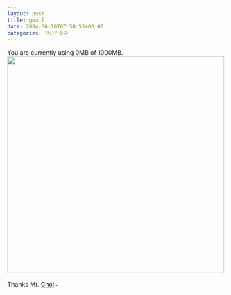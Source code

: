 ```yaml
---
layout: post
title: gmail
date: 2004-06-10T07:58:53+00:00
categories: 전산기술자
---
```

You are currently using 0MB of 1000MB.<br /><a href=/images/gmail.jpg><img src=/images/gmail.jpg width=500></a><br /><br />Thanks Mr. <a href=http://hochan.net>Choi</a>~
